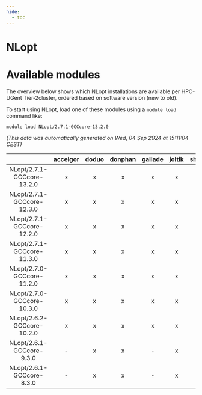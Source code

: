 ```yaml
---
hide:
  - toc
---
```


NLopt
=====

# Available modules


The overview below shows which NLopt installations are available per HPC-UGent Tier-2cluster, ordered based on software version (new to old).

To start using NLopt, load one of these modules using a `module load` command like:

```shell
module load NLopt/2.7.1-GCCcore-13.2.0
```

*(This data was automatically generated on Wed, 04 Sep 2024 at 15:11:04 CEST)*  

| |accelgor|doduo|donphan|gallade|joltik|shinx|skitty|
| :---: | :---: | :---: | :---: | :---: | :---: | :---: | :---: |
|NLopt/2.7.1-GCCcore-13.2.0|x|x|x|x|x|x|x|
|NLopt/2.7.1-GCCcore-12.3.0|x|x|x|x|x|x|x|
|NLopt/2.7.1-GCCcore-12.2.0|x|x|x|x|x|x|x|
|NLopt/2.7.1-GCCcore-11.3.0|x|x|x|x|x|-|x|
|NLopt/2.7.0-GCCcore-11.2.0|x|x|x|x|x|-|x|
|NLopt/2.7.0-GCCcore-10.3.0|x|x|x|x|x|-|x|
|NLopt/2.6.2-GCCcore-10.2.0|x|x|x|x|x|-|x|
|NLopt/2.6.1-GCCcore-9.3.0|-|x|x|-|x|-|x|
|NLopt/2.6.1-GCCcore-8.3.0|-|x|x|-|x|-|x|
